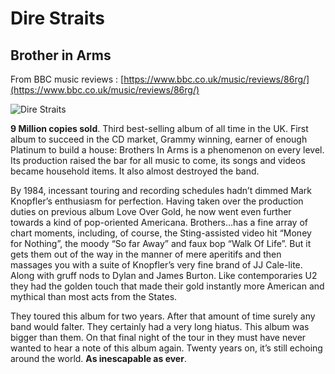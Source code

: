 # Dire Straits
## Brother in Arms

From BBC music reviews : [https://www.bbc.co.uk/music/reviews/86rg/](https://www.bbc.co.uk/music/reviews/86rg/)

![Dire Straits](https://upload.wikimedia.org/wikipedia/commons/a/a2/Dire_straits_22101985_23_800.jpg)


**9 Million copies sold**. Third best-selling album of all time in the UK. First album to succeed in the CD market, Grammy winning, earner of enough Platinum to build a house: Brothers In Arms is a phenomenon on every level. Its production raised the bar for all music to come, its songs and videos became household items. It also almost destroyed the band.

By 1984, incessant touring and recording schedules hadn’t dimmed Mark Knopfler’s enthusiasm for perfection. Having taken over the production duties on previous album Love Over Gold, he now went even further towards a kind of pop-oriented Americana. Brothers…has a fine array of chart moments, including, of course, the Sting-assisted video hit “Money for Nothing”, the moody “So far Away” and faux bop “Walk Of Life”. But it gets them out of the way in the manner of mere aperitifs and then massages you with a suite of Knopfler’s very fine brand of JJ Cale-lite. Along with gruff nods to Dylan and James Burton. Like contemporaries U2 they had the golden touch that made their gold instantly more American and mythical than most acts from the States.

They toured this album for two years. After that amount of time surely any band would falter. They certainly had a very long hiatus. This album was bigger than them. On that final night of the tour in they must have never wanted to hear a note of this album again. Twenty years on, it’s still echoing around the world. **As inescapable as ever**.